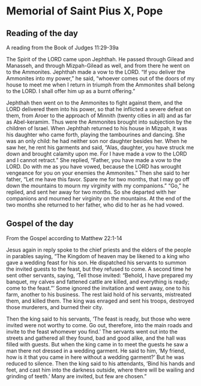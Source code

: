 # Memorial of Saint Pius X, Pope

## Reading of the day

A reading from the Book of Judges
11:29-39a

The Spirit of the LORD came upon Jephthah.
He passed through Gilead and Manasseh,
and through Mizpah-Gilead as well,
and from there he went on to the Ammonites.
Jephthah made a vow to the LORD.
“If you deliver the Ammonites into my power,” he said,
“whoever comes out of the doors of my house
to meet me when I return in triumph from the Ammonites
shall belong to the LORD.
I shall offer him up as a burnt offering.”

Jephthah then went on to the Ammonites to fight against them,
and the LORD delivered them into his power,
so that he inflicted a severe defeat on them,
from Aroer to the approach of Minnith (twenty cities in all)
and as far as Abel-keramim.
Thus were the Ammonites brought into subjection
by the children of Israel.
When Jephthah returned to his house in Mizpah,
it was his daughter who came forth,
playing the tambourines and dancing.
She was an only child: he had neither son nor daughter besides her.
When he saw her, he rent his garments and said,
“Alas, daughter, you have struck me down
and brought calamity upon me.
For I have made a vow to the LORD and I cannot retract.”
She replied, “Father, you have made a vow to the LORD.
Do with me as you have vowed,
because the LORD has wrought vengeance for you
on your enemies the Ammonites.”
Then she said to her father, “Let me have this favor.
Spare me for two months, that I may go off down the mountains
to mourn my virginity with my companions.”
“Go,” he replied, and sent her away for two months.
So she departed with her companions
and mourned her virginity on the mountains.
At the end of the two months she returned to her father,
who did to her as he had vowed.

## Gospel of the day

From the Gospel according to Matthew
22:1-14

Jesus again in reply spoke to the chief priests and the elders of the people in parables
saying, “The Kingdom of heaven may be likened to a king
who gave a wedding feast for his son.
He dispatched his servants to summon the invited guests to the feast,
but they refused to come.
A second time he sent other servants, saying,
‘Tell those invited: “Behold, I have prepared my banquet,
my calves and fattened cattle are killed,
and everything is ready; come to the feast.”’
Some ignored the invitation and went away,
one to his farm, another to his business.
The rest laid hold of his servants,
mistreated them, and killed them.
The king was enraged and sent his troops,
destroyed those murderers, and burned their city.

Then the king said to his servants, ‘The feast is ready,
but those who were invited were not worthy to come.
Go out, therefore, into the main roads
and invite to the feast whomever you find.’
The servants went out into the streets
and gathered all they found, bad and good alike,
and the hall was filled with guests.
But when the king came in to meet the guests
he saw a man there not dressed in a wedding garment.
He said to him, ‘My friend, how is it
that you came in here without a wedding garment?’
But he was reduced to silence.
Then the king said to his attendants, ‘Bind his hands and feet,
and cast him into the darkness outside,
where there will be wailing and grinding of teeth.’
Many are invited, but few are chosen.”

